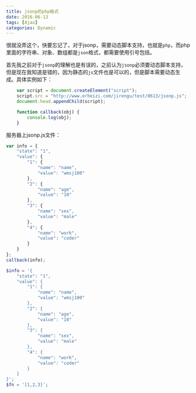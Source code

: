 ```yaml
---
title: jsonp的php格式
date: 2016-06-13
tags: [Ajax]
categories: Dynamic
---
```


很就没弄这个，快要忘记了，对于jsonp，需要动态脚本支持，也就是`php`，而php里面的字符串、对象、数组都是`json`格式，都需要使用引号包括。

首先我之前对于`jsonp`的理解也是有误的，之前认为`jsonp`必须要动态脚本支持，但是现在我知道是错的，因为静态的`js`文件也是可以的，但是脚本需要动态生成。具体实例如下：

```javascript
    var script = document.createElement("script");
    script.src = "http://www.erheizi.com/jirengu/test/0613/jsonp.js";
    document.head.appendChild(script);

    function callback(obj) {
        console.log(obj);
    }
```

服务器上jsonp.js文件：

```javascript
var info = {
    "state": "1",
    "value": {
        "1": {
            "name": "name",
            "value": "wmsj100"
        },
        "2": {
            "name": "age",
            "value": "10"
        },
        "3": {
            "name": "sex",
            "value": "male"
        },
        "4": {
            "name": "work",
            "value": "coder"
        }
    }
};
callback(info);
```


```php
$info = '{
    "state": "1",
    "value": {
        "1": {
            "name": "name",
            "value": "wmsj100"
        },
        "2": {
            "name": "age",
            "value": "10"
        },
        "3": {
            "name": "sex",
            "value": "male"
        },
        "4": {
            "name": "work",
            "value": "coder"
        }
    }
}';
$fn = '[1,2,3]';
```

